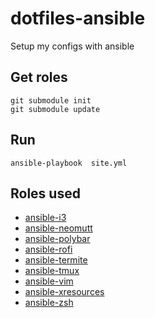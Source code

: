 # dotfiles-ansible

Setup my configs with ansible

## Get roles

```
git submodule init
git submodule update   
```

## Run

```
ansible-playbook  site.yml
```

## Roles used

- [ansible-i3](https://github.com/binaryplease/ansible-i3)
- [ansible-neomutt](https://github.com/binaryplease/ansible-neomutt)
- [ansible-polybar](https://github.com/binaryplease/ansible-polybar)
- [ansible-rofi](https://github.com/binaryplease/ansible-rofi)
- [ansible-termite](https://github.com/binaryplease/ansible-termite)
- [ansible-tmux](https://github.com/binaryplease/ansible-tmux)
- [ansible-vim](https://github.com/binaryplease/ansible-vim)
- [ansible-xresources](https://github.com/binaryplease/ansible-xresources)
- [ansible-zsh](https://github.com/binaryplease/ansible-zsh)
